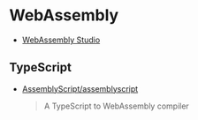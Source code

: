 # WebAssembly

* [WebAssembly Studio](https://webassembly.studio/)

## TypeScript

* [AssemblyScript/assemblyscript](https://github.com/AssemblyScript/assemblyscript)
  > A TypeScript to WebAssembly compiler
